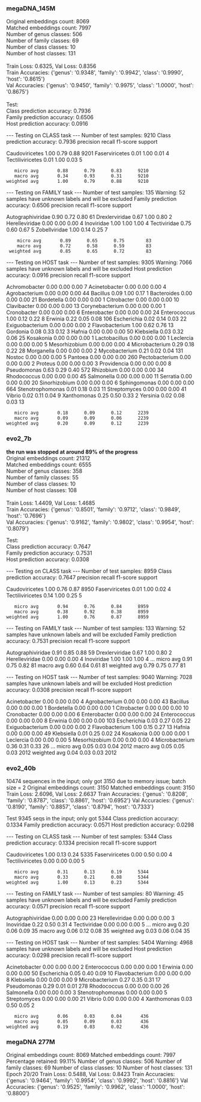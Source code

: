 ### megaDNA_145M

Original embeddings count: 8069 <br>
Matched embeddings count: 7997 <br>
Number of genus classes: 506 <br>
Number of family classes: 69 <br>
Number of class classes: 10 <br>
Number of host classes: 131 <br>
<br>
Train Loss: 0.6325, Val Loss: 0.8356 <br>
Train Accuracies: {'genus': '0.9348', 'family': '0.9942', 'class': '0.9990', 'host': '0.8615'} <br>
Val Accuracies: {'genus': '0.9450', 'family': '0.9975', 'class': '1.0000', 'host': '0.8675'} <br>
<br>
Test: <br>
Class prediction accuracy: 0.7936 <br>
Family prediction accuracy: 0.6506 <br>
Host prediction accuracy: 0.0916 <br>

--- Testing on CLASS task ---
Number of test samples: 9210
Class prediction accuracy: 0.7936
                  precision    recall  f1-score   support

  Caudoviricetes       1.00      0.79      0.88      9201
  Faserviricetes       0.01      1.00      0.01         4
Tectiliviricetes       0.01      1.00      0.03         5

       micro avg       0.88      0.79      0.83      9210
       macro avg       0.34      0.93      0.31      9210
    weighted avg       1.00      0.79      0.88      9210


--- Testing on FAMILY task ---
Number of test samples: 135
Warning: 52 samples have unknown labels and will be excluded
Family prediction accuracy: 0.6506
                   precision    recall  f1-score   support

Autographiviridae       0.90      0.72      0.80        61
   Drexlerviridae       0.67      1.00      0.80         2
   Herelleviridae       0.00      0.00      0.00         4
       Inoviridae       1.00      1.00      1.00         4
     Tectiviridae       0.75      0.60      0.67         5
    Zobellviridae       1.00      0.14      0.25         7

        micro avg       0.89      0.65      0.75        83
        macro avg       0.72      0.58      0.59        83
     weighted avg       0.85      0.65      0.72        83


--- Testing on HOST task ---
Number of test samples: 9305
Warning: 7066 samples have unknown labels and will be excluded
Host prediction accuracy: 0.0916
                  precision    recall  f1-score   support

   Achromobacter       0.00      0.00      0.00         7
   Acinetobacter       0.00      0.00      0.00         4
   Agrobacterium       0.00      0.00      0.00        44
        Bacillus       0.09      1.00      0.17         1
     Bacteroides       0.00      0.00      0.00        21
      Bordetella       0.00      0.00      0.00         1
     Citrobacter       0.00      0.00      0.00        10
     Clavibacter       0.00      0.00      0.00        13
 Corynebacterium       0.00      0.00      0.00         1
     Cronobacter       0.00      0.00      0.00         6
    Enterobacter       0.00      0.00      0.00        24
    Enterococcus       1.00      0.12      0.22         8
         Erwinia       0.22      0.05      0.08       106
     Escherichia       0.02      0.14      0.03        22
 Exiguobacterium       0.00      0.00      0.00         2
  Flavobacterium       1.00      0.62      0.76        13
        Gordonia       0.08      0.33      0.12         3
          Hafnia       0.00      0.00      0.00        50
      Klebsiella       0.03      0.32      0.06        25
       Kosakonia       0.00      0.00      0.00         1
   Lactobacillus       0.00      0.00      0.00         1
       Leclercia       0.00      0.00      0.00         5
   Mesorhizobium       0.00      0.00      0.00         4
  Microbacterium       0.29      0.18      0.22        28
      Morganella       0.00      0.00      0.00         2
   Mycobacterium       0.21      0.02      0.04       131
          Nostoc       0.00      0.00      0.00         5
         Pantoea       0.00      0.00      0.00       260
  Pectobacterium       0.00      0.00      0.00         2
         Proteus       0.00      0.00      0.00         3
     Providencia       0.00      0.00      0.00         8
     Pseudomonas       0.63      0.29      0.40       572
       Rhizobium       0.00      0.00      0.00        34
     Rhodococcus       0.00      0.00      0.00        45
      Salmonella       0.00      0.00      0.00        11
        Serratia       0.00      0.00      0.00        20
   Sinorhizobium       0.00      0.00      0.00         6
    Sphingomonas       0.00      0.00      0.00       664
Stenotrophomonas       0.01      0.18      0.03        11
    Streptomyces       0.00      0.00      0.00        41
          Vibrio       0.02      0.11      0.04         9
     Xanthomonas       0.25      0.50      0.33         2
        Yersinia       0.02      0.08      0.03        13

       micro avg       0.18      0.09      0.12      2239
       macro avg       0.09      0.09      0.06      2239
    weighted avg       0.20      0.09      0.12      2239

### evo2_7b

**the run was stopped at around 89% of the progress** <br>
Original embeddings count: 21312 <br>
Matched embeddings count: 6555 <br>
Number of genus classes: 358 <br>
Number of family classes: 55 <br>
Number of class classes: 10 <br>
Number of host classes: 108 <br>
<br>
Train Loss: 1.4409, Val Loss: 1.4685 <br>
Train Accuracies: {'genus': '0.8501', 'family': '0.9712', 'class': '0.9849', 'host': '0.7696'} <br>
Val Accuracies: {'genus': '0.9162', 'family': '0.9802', 'class': '0.9954', 'host': '0.8079'} <br>

Test: <br>
Class prediction accuracy: 0.7647 <br>
Family prediction accuracy: 0.7531 <br>
Host prediction accuracy: 0.0308 <br>

--- Testing on CLASS task ---
Number of test samples: 8959
Class prediction accuracy: 0.7647
                  precision    recall  f1-score   support

  Caudoviricetes       1.00      0.76      0.87      8950
  Faserviricetes       0.01      1.00      0.02         4
Tectiliviricetes       0.14      1.00      0.25         5

       micro avg       0.94      0.76      0.84      8959
       macro avg       0.38      0.92      0.38      8959
    weighted avg       1.00      0.76      0.87      8959


--- Testing on FAMILY task ---
Number of test samples: 133
Warning: 52 samples have unknown labels and will be excluded
Family prediction accuracy: 0.7531
                   precision    recall  f1-score   support

Autographiviridae       0.91      0.85      0.88        59
   Drexlerviridae       0.67      1.00      0.80         2
   Herelleviridae       0.00      0.00      0.00         4
       Inoviridae       1.00      1.00      1.00         4
...
        micro avg       0.91      0.75      0.82        81
        macro avg       0.60      0.64      0.61        81
     weighted avg       0.79      0.75      0.77        81

--- Testing on HOST task ---
Number of test samples: 9040
Warning: 7028 samples have unknown labels and will be excluded
Host prediction accuracy: 0.0308
                  precision    recall  f1-score   support

   Acinetobacter       0.00      0.00      0.00         4
   Agrobacterium       0.00      0.00      0.00        43
        Bacillus       0.00      0.00      0.00         1
      Bordetella       0.00      0.00      0.00         1
     Citrobacter       0.00      0.00      0.00        10
     Cronobacter       0.00      0.00      0.00         6
    Enterobacter       0.00      0.00      0.00        24
    Enterococcus       0.00      0.00      0.00         8
         Erwinia       0.00      0.00      0.00       103
     Escherichia       0.03      0.27      0.05        22
 Exiguobacterium       0.00      0.00      0.00         2
  Flavobacterium       1.00      0.15      0.27        13
          Hafnia       0.00      0.00      0.00        49
      Klebsiella       0.01      0.25      0.02        24
       Kosakonia       0.00      0.00      0.00         1
       Leclercia       0.00      0.00      0.00         5
   Mesorhizobium       0.00      0.00      0.00         4
  Microbacterium       0.36      0.31      0.33        26
...
       micro avg       0.05      0.03      0.04      2012
       macro avg       0.05      0.05      0.03      2012
    weighted avg       0.04      0.03      0.03      2012


### evo2_40b
10474 sequences in the input; only got 3150 due to memory issue; batch size = 2
Original embeddings count: 3150
Matched embeddings count: 3150
Train Loss: 2.6096, Val Loss: 2.6637
Train Accuracies: {'genus': '0.8208', 'family': '0.8787', 'class': '0.8861', 'host': '0.6952'}
Val Accuracies: {'genus': '0.8190', 'family': '0.8857', 'class': '0.8794', 'host': '0.7333'}

Test
9345 seqs in the input; only got 5344
Class prediction accuracy: 0.1334
Family prediction accuracy: 0.0571
Host prediction accuracy: 0.0298

--- Testing on CLASS task ---
Number of test samples: 5344
Class prediction accuracy: 0.1334
                  precision    recall  f1-score   support

  Caudoviricetes       1.00      0.13      0.24      5335
  Faserviricetes       0.00      0.50      0.00         4
Tectiliviricetes       0.00      0.00      0.00         5

       micro avg       0.31      0.13      0.19      5344
       macro avg       0.33      0.21      0.08      5344
    weighted avg       1.00      0.13      0.23      5344


--- Testing on FAMILY task ---
Number of test samples: 80
Warning: 45 samples have unknown labels and will be excluded
Family prediction accuracy: 0.0571
                   precision    recall  f1-score   support

Autographiviridae       0.00      0.00      0.00        23
   Herelleviridae       0.00      0.00      0.00         3
       Inoviridae       0.22      0.50      0.31         4
     Tectiviridae       0.00      0.00      0.00         5
...
        micro avg       0.20      0.06      0.09        35
        macro avg       0.06      0.12      0.08        35
     weighted avg       0.03      0.06      0.04        35

--- Testing on HOST task ---
Number of test samples: 5404
Warning: 4968 samples have unknown labels and will be excluded
Host prediction accuracy: 0.0298
                  precision    recall  f1-score   support

   Acinetobacter       0.00      0.00      0.00         2
    Enterococcus       0.00      0.00      0.00         1
         Erwinia       0.00      0.00      0.00        50
     Escherichia       0.05      0.40      0.09        10
  Flavobacterium       0.00      0.00      0.00         8
      Klebsiella       0.00      0.00      0.00         9
  Microbacterium       0.27      0.35      0.31        17
     Pseudomonas       0.29      0.01      0.01       278
     Rhodococcus       0.00      0.00      0.00        26
      Salmonella       0.00      0.00      0.00         3
Stenotrophomonas       0.00      0.00      0.00         5
    Streptomyces       0.00      0.00      0.00        21
          Vibrio       0.00      0.00      0.00         4
     Xanthomonas       0.03      0.50      0.05         2

       micro avg       0.06      0.03      0.04       436
       macro avg       0.05      0.09      0.03       436
    weighted avg       0.19      0.03      0.02       436


### megaDNA 277M

Original embeddings count: 8069
Matched embeddings count: 7997
Percentage retained: 99.11%
Number of genus classes: 506
Number of family classes: 69
Number of class classes: 10
Number of host classes: 131
Epoch 20/20
Train Loss: 0.5488, Val Loss: 0.8423
Train Accuracies: {'genus': '0.9464', 'family': '0.9954', 'class': '0.9992', 'host': '0.8816'}
Val Accuracies: {'genus': '0.9525', 'family': '0.9962', 'class': '1.0000', 'host': '0.8800'}
